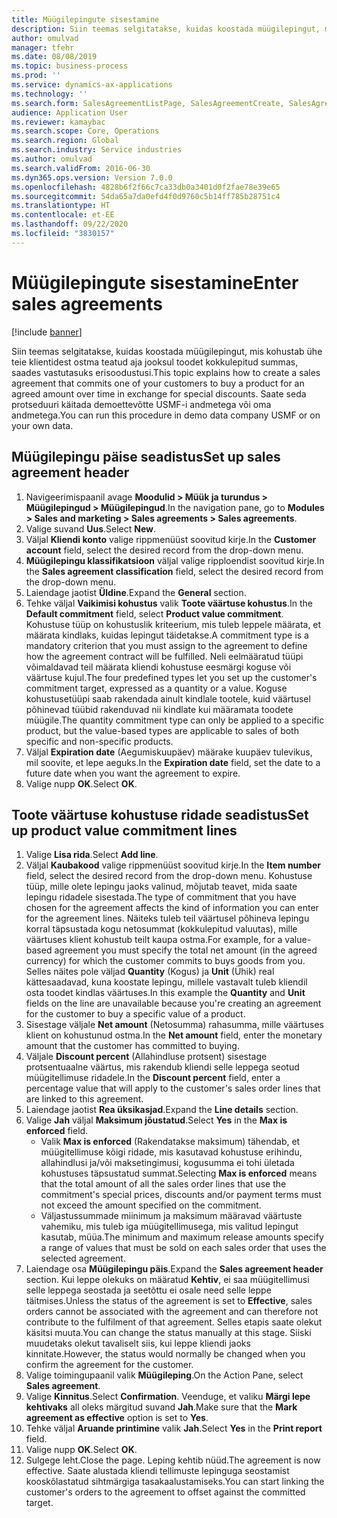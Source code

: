 ```yaml
---
title: Müügilepingute sisestamine
description: Siin teemas selgitatakse, kuidas koostada müügilepingut, mis kohustab ühe teie klientidest ostma teatud aja jooksul toodet kokkulepitud summas, saades vastutasuks erisoodustusi.
author: omulvad
manager: tfehr
ms.date: 08/08/2019
ms.topic: business-process
ms.prod: ''
ms.service: dynamics-ax-applications
ms.technology: ''
ms.search.form: SalesAgreementListPage, SalesAgreementCreate, SalesAgreement, InventItemIdLookupSimple, AgreementConfirmRunForm, SrsReportViewerForm, SalesAgreementCustomerReferencesPart
audience: Application User
ms.reviewer: kamaybac
ms.search.scope: Core, Operations
ms.search.region: Global
ms.search.industry: Service industries
ms.author: omulvad
ms.search.validFrom: 2016-06-30
ms.dyn365.ops.version: Version 7.0.0
ms.openlocfilehash: 4828b6f2f66c7ca33db0a3401d0f2fae78e39e65
ms.sourcegitcommit: 54da65a7da0efd4f0d9760c5b14ff785b28751c4
ms.translationtype: HT
ms.contentlocale: et-EE
ms.lasthandoff: 09/22/2020
ms.locfileid: "3830157"
---
```

# <a name="enter-sales-agreements"></a><span data-ttu-id="77b5c-103">Müügilepingute sisestamine</span><span class="sxs-lookup"><span data-stu-id="77b5c-103">Enter sales agreements</span></span>

[!include [banner](../../includes/banner.md)]

<span data-ttu-id="77b5c-104">Siin teemas selgitatakse, kuidas koostada müügilepingut, mis kohustab ühe teie klientidest ostma teatud aja jooksul toodet kokkulepitud summas, saades vastutasuks erisoodustusi.</span><span class="sxs-lookup"><span data-stu-id="77b5c-104">This topic explains how to create a sales agreement that commits one of your customers to buy a product for an agreed amount over time in exchange for special discounts.</span></span> <span data-ttu-id="77b5c-105">Saate seda protseduuri käitada demoettevõtte USMF-i andmetega või oma andmetega.</span><span class="sxs-lookup"><span data-stu-id="77b5c-105">You can run this procedure in demo data company USMF or on your own data.</span></span>


## <a name="set-up-sales-agreement-header"></a><span data-ttu-id="77b5c-106">Müügilepingu päise seadistus</span><span class="sxs-lookup"><span data-stu-id="77b5c-106">Set up sales agreement header</span></span>
1. <span data-ttu-id="77b5c-107">Navigeerimispaanil avage **Moodulid > Müük ja turundus > Müügilepingud > Müügilepingud**.</span><span class="sxs-lookup"><span data-stu-id="77b5c-107">In the navigation pane, go to **Modules > Sales and marketing > Sales agreements > Sales agreements**.</span></span>
2. <span data-ttu-id="77b5c-108">Valige suvand **Uus**.</span><span class="sxs-lookup"><span data-stu-id="77b5c-108">Select **New**.</span></span>
3. <span data-ttu-id="77b5c-109">Väljal **Kliendi konto** valige rippmenüüst soovitud kirje.</span><span class="sxs-lookup"><span data-stu-id="77b5c-109">In the **Customer account** field, select the desired record from the drop-down menu.</span></span>
4. <span data-ttu-id="77b5c-110">**Müügilepingu klassifikatsioon** väljal valige ripploendist soovitud kirje.</span><span class="sxs-lookup"><span data-stu-id="77b5c-110">In the **Sales agreement classification** field, select the desired record from the drop-down menu.</span></span>
5. <span data-ttu-id="77b5c-111">Laiendage jaotist **Üldine**.</span><span class="sxs-lookup"><span data-stu-id="77b5c-111">Expand the **General** section.</span></span>
6. <span data-ttu-id="77b5c-112">Tehke väljal **Vaikimisi kohustus** valik **Toote väärtuse kohustus**.</span><span class="sxs-lookup"><span data-stu-id="77b5c-112">In the **Default commitment** field, select **Product value commitment**.</span></span> <span data-ttu-id="77b5c-113">Kohustuse tüüp on kohustuslik kriteerium, mis tuleb leppele määrata, et määrata kindlaks, kuidas lepingut täidetakse.</span><span class="sxs-lookup"><span data-stu-id="77b5c-113">A commitment type is a mandatory criterion that you must assign to the agreement to define how the agreement contract will be fulfilled.</span></span> <span data-ttu-id="77b5c-114">Neli eelmääratud tüüpi võimaldavad teil määrata kliendi kohustuse eesmärgi koguse või väärtuse kujul.</span><span class="sxs-lookup"><span data-stu-id="77b5c-114">The four predefined types let you set up the customer's commitment target, expressed as a quantity or a value.</span></span> <span data-ttu-id="77b5c-115">Koguse kohustusetüüpi saab rakendada ainult kindlale tootele, kuid väärtusel põhinevad tüübid rakenduvad nii kindlate kui määramata toodete müügile.</span><span class="sxs-lookup"><span data-stu-id="77b5c-115">The quantity commitment type can only be applied to a specific product, but the value-based types are applicable to sales of both specific and non-specific products.</span></span>  
7. <span data-ttu-id="77b5c-116">Väljal **Expiration date** (Aegumiskuupäev) määrake kuupäev tulevikus, mil soovite, et lepe aeguks.</span><span class="sxs-lookup"><span data-stu-id="77b5c-116">In the **Expiration date** field, set the date to a future date when you want the agreement to expire.</span></span>
8. <span data-ttu-id="77b5c-117">Valige nupp **OK**.</span><span class="sxs-lookup"><span data-stu-id="77b5c-117">Select **OK**.</span></span>

## <a name="set-up-product-value-commitment-lines"></a><span data-ttu-id="77b5c-118">Toote väärtuse kohustuse ridade seadistus</span><span class="sxs-lookup"><span data-stu-id="77b5c-118">Set up product value commitment lines</span></span>
1. <span data-ttu-id="77b5c-119">Valige **Lisa rida**.</span><span class="sxs-lookup"><span data-stu-id="77b5c-119">Select **Add line**.</span></span>
2. <span data-ttu-id="77b5c-120">Väljal **Kaubakood** valige rippmenüüst soovitud kirje.</span><span class="sxs-lookup"><span data-stu-id="77b5c-120">In the **Item number** field, select the desired record from the drop-down menu.</span></span> <span data-ttu-id="77b5c-121">Kohustuse tüüp, mille olete lepingu jaoks valinud, mõjutab teavet, mida saate lepingu ridadele sisestada.</span><span class="sxs-lookup"><span data-stu-id="77b5c-121">The type of commitment that you have chosen for the agreement affects the kind of information you can enter for the agreement lines.</span></span> <span data-ttu-id="77b5c-122">Näiteks tuleb teil väärtusel põhineva lepingu korral täpsustada kogu netosummat (kokkulepitud valuutas), mille väärtuses klient kohustub teilt kaupa ostma.</span><span class="sxs-lookup"><span data-stu-id="77b5c-122">For example, for a value-based agreement you must specify the total net amount (in the agreed currency) for which the customer commits to buys goods from you.</span></span> <span data-ttu-id="77b5c-123">Selles näites pole väljad **Quantity** (Kogus) ja **Unit** (Ühik) real kättesaadavad, kuna koostate lepingu, millele vastavalt tuleb kliendil osta toodet kindlas väärtuses.</span><span class="sxs-lookup"><span data-stu-id="77b5c-123">In this example the **Quantity** and **Unit** fields on the line are unavailable because you're creating an agreement for the customer to buy a specific value of a product.</span></span>   
3. <span data-ttu-id="77b5c-124">Sisestage väljale **Net amount** (Netosumma) rahasumma, mille väärtuses klient on kohustunud ostma.</span><span class="sxs-lookup"><span data-stu-id="77b5c-124">In the **Net amount** field, enter the monetary amount that the customer has committed to buying.</span></span>
4. <span data-ttu-id="77b5c-125">Väljale **Discount percent** (Allahindluse protsent) sisestage protsentuaalne väärtus, mis rakendub kliendi selle leppega seotud müügitellimuse ridadele.</span><span class="sxs-lookup"><span data-stu-id="77b5c-125">In the **Discount percent** field, enter a percentage value that will apply to the customer's sales order lines that are linked to this agreement.</span></span>
5. <span data-ttu-id="77b5c-126">Laiendage jaotist **Rea üksikasjad**.</span><span class="sxs-lookup"><span data-stu-id="77b5c-126">Expand the **Line details** section.</span></span>
6. <span data-ttu-id="77b5c-127">Valige **Jah** väljal **Maksimum jõustatud**.</span><span class="sxs-lookup"><span data-stu-id="77b5c-127">Select **Yes** in the **Max is enforced** field.</span></span>
    - <span data-ttu-id="77b5c-128">Valik **Max is enforced** (Rakendatakse maksimum) tähendab, et müügitellimuse kõigi ridade, mis kasutavad kohustuse erihindu, allahindlusi ja/või maksetingimusi, kogusumma ei tohi ületada kohustuses täpsustatud summat.</span><span class="sxs-lookup"><span data-stu-id="77b5c-128">Selecting **Max is enforced** means that the total amount of all the sales order lines that use the commitment's special prices, discounts and/or payment terms must not exceed the amount specified on the commitment.</span></span>  
    - <span data-ttu-id="77b5c-129">Väljastussummade miinimum ja maksimum määravad väärtuste vahemiku, mis tuleb iga müügitellimusega, mis valitud lepingut kasutab, müüa.</span><span class="sxs-lookup"><span data-stu-id="77b5c-129">The minimum and maximum release amounts specify a range of values that must be sold on each sales order that uses the selected agreement.</span></span>   
7. <span data-ttu-id="77b5c-130">Laiendage osa **Müügilepingu päis**.</span><span class="sxs-lookup"><span data-stu-id="77b5c-130">Expand the **Sales agreement header** section.</span></span> <span data-ttu-id="77b5c-131">Kui leppe olekuks on määratud **Kehtiv**, ei saa müügitellimusi selle leppega seostada ja seetõttu ei osale need selle leppe täitmises.</span><span class="sxs-lookup"><span data-stu-id="77b5c-131">Unless the status of the agreement is set to **Effective**, sales orders cannot be associated with the agreement and can therefore not contribute to the fulfilment of that agreement.</span></span> <span data-ttu-id="77b5c-132">Selles etapis saate olekut käsitsi muuta.</span><span class="sxs-lookup"><span data-stu-id="77b5c-132">You can change the status manually at this stage.</span></span> <span data-ttu-id="77b5c-133">Siiski muudetaks olekut tavaliselt siis, kui leppe kliendi jaoks kinnitate.</span><span class="sxs-lookup"><span data-stu-id="77b5c-133">However, the status would normally be changed when you confirm the agreement for the customer.</span></span>  
8. <span data-ttu-id="77b5c-134">Valige toimingupaanil valik **Müügileping**.</span><span class="sxs-lookup"><span data-stu-id="77b5c-134">On the Action Pane, select **Sales agreement**.</span></span>
9. <span data-ttu-id="77b5c-135">Valige **Kinnitus**.</span><span class="sxs-lookup"><span data-stu-id="77b5c-135">Select **Confirmation**.</span></span> <span data-ttu-id="77b5c-136">Veenduge, et valiku **Märgi lepe kehtivaks** all oleks märgitud suvand **Jah**.</span><span class="sxs-lookup"><span data-stu-id="77b5c-136">Make sure that the **Mark agreement as effective** option is set to **Yes**.</span></span>  
10. <span data-ttu-id="77b5c-137">Tehke väljal **Aruande printimine** valik **Jah**.</span><span class="sxs-lookup"><span data-stu-id="77b5c-137">Select **Yes** in the **Print report** field.</span></span>
11. <span data-ttu-id="77b5c-138">Valige nupp **OK**.</span><span class="sxs-lookup"><span data-stu-id="77b5c-138">Select **OK**.</span></span>
12. <span data-ttu-id="77b5c-139">Sulgege leht.</span><span class="sxs-lookup"><span data-stu-id="77b5c-139">Close the page.</span></span> <span data-ttu-id="77b5c-140">Leping kehtib nüüd.</span><span class="sxs-lookup"><span data-stu-id="77b5c-140">The agreement is now effective.</span></span> <span data-ttu-id="77b5c-141">Saate alustada kliendi tellimuste lepinguga seostamist kooskõlastatud sihtmärgiga tasakaalustamiseks.</span><span class="sxs-lookup"><span data-stu-id="77b5c-141">You can start linking the customer's orders to the agreement to offset against the committed target.</span></span>  

